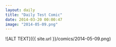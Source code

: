 ```yaml
---
layout: daily
title: "Daily Test Comic"
date: 2014-03-20 00:00:47
image: "2014-05-09.png"
---
```

![ALT TEXT]({{ site.url }}/comics/2014-05-09.png)

